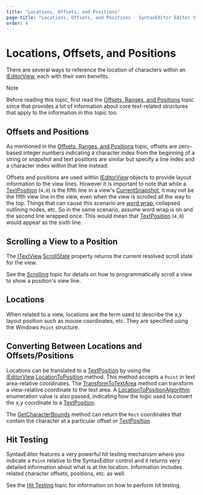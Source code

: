 ```yaml
---
title: "Locations, Offsets, and Positions"
page-title: "Locations, Offsets, and Positions - SyntaxEditor Editor View Features"
order: 4
---
```

# Locations, Offsets, and Positions

There are several ways to reference the location of characters within an [IEditorView](xref:ActiproSoftware.UI.WinForms.Controls.SyntaxEditor.IEditorView), each with their own benefits.

> [!NOTE]
> Before reading this topic, first read the [Offsets, Ranges, and Positions](../../text-parsing/core-text/offsets-ranges-positions.md) topic since that provides a lot of information about core text-related structures that apply to the information in this topic too.

## Offsets and Positions

As mentioned in the [Offsets, Ranges, and Positions](../../text-parsing/core-text/offsets-ranges-positions.md) topic, offsets are zero-based integer numbers indicating a character index from the beginning of a string or snapshot and text positions are similar but specify a line index and a character index within that line instead.

Offsets and positions are used within [IEditorView](xref:ActiproSoftware.UI.WinForms.Controls.SyntaxEditor.IEditorView) objects to provide layout information to the view lines.  However it is important to note that while a [TextPosition](xref:ActiproSoftware.Text.TextPosition) (`4,0`) is the fifth line in a view's [CurrentSnapshot](xref:ActiproSoftware.UI.WinForms.Controls.SyntaxEditor.ITextView.CurrentSnapshot), it may not be the fifth view line in the view, even when the view is scrolled all the way to the top.  Things that can cause this scenario are [word wrap](word-wrap.md), collapsed outlining nodes, etc.  So in the same scenario, assume word wrap is on and the second line wrapped once.  This would mean that [TextPosition](xref:ActiproSoftware.Text.TextPosition) (`4,0`) would appear as the sixth line.

## Scrolling a View to a Position

The [ITextView](xref:ActiproSoftware.UI.WinForms.Controls.SyntaxEditor.ITextView).[ScrollState](xref:ActiproSoftware.UI.WinForms.Controls.SyntaxEditor.ITextView.ScrollState) property returns the current resolved scroll state for the view.

See the [Scrolling](scrolling.md) topic for details on how to programmatically scroll a view to show a position's view line.

## Locations

When related to a view, locations are the term used to describe the x,y layout position such as mouse coordinates, etc.  They are specified using the Windows `Point` structure.

## Converting Between Locations and Offsets/Positions

Locations can be translated to a [TextPosition](xref:ActiproSoftware.Text.TextPosition) by using the [IEditorView](xref:ActiproSoftware.UI.WinForms.Controls.SyntaxEditor.IEditorView).[LocationToPosition](xref:ActiproSoftware.UI.WinForms.Controls.SyntaxEditor.IEditorView.LocationToPosition*) method.  This method accepts a `Point` in text area-relative coordinates.  The [TransformToTextArea](xref:ActiproSoftware.UI.WinForms.Controls.SyntaxEditor.ITextView.TransformToTextArea*) method can transform a view-relative coordinate to the text area.  A [LocationToPositionAlgorithm](xref:ActiproSoftware.UI.WinForms.Controls.SyntaxEditor.LocationToPositionAlgorithm) enumeration value is also passed, indicating how the logic used to convert the x,y coordinate to a [TextPosition](xref:ActiproSoftware.Text.TextPosition).

The [GetCharacterBounds](xref:ActiproSoftware.UI.WinForms.Controls.SyntaxEditor.IEditorView.GetCharacterBounds*) method can return the `Rect` coordinates that contain the character at a particular offset or [TextPosition](xref:ActiproSoftware.Text.TextPosition).

## Hit Testing

SyntaxEditor features a very powerful hit testing mechanism where you indicate a `Point` relative to the SyntaxEditor control and it returns very detailed information about what is at the location.  Information includes related character offsets, positions, etc. as well.

See the [Hit Testing](hit-testing.md) topic for information on how to perform hit testing.
